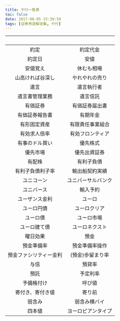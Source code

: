 ```yaml
---
title: や行一覧表
toc: false
date: 2017-06-05 15:39:59
tags: [证券用语解说集, や行]
---
```


| &nbsp; | &nbsp; |
| :-----: | :-----: |
| 約定 | 約定代金 |
| 約定日 | 安値 |
| 安値覚え | 休むも相場 |
| 山高ければ谷深し | やれやれの売り |
| 遺言 | 遺言執行者 |
| 遺言書管理業務 | 遺言信託 |
| 有価証券 | 有価証券届出書 |
| 有価証券報告書 | 有期年金 |
| 有形固定資産 | 有限責任事業組合 |
| 有効求人倍率 | 有効フロンティア |
| 有事のドル買い | 優先株式 |
| 優先市場 | 優先出資証券 |
| 有配株 | 有利子負債 |
| 有利子負債利子率 | 輸出船契約実績 |
| ユニコーン | ユニバーサルバンク |
| ユニバース | 輸入予約 |
| ユーザンス金利 | ユーロ |
| ユーロ円債 | ユーロクリア |
| ユーロ債 | ユーロ市場 |
| ユーロ建て債 | ユーロネクスト |
| 曜日効果 | 預金 |
| 預金準備率 | 預金準備率操作 |
| 預金ファシリティー金利 | (預金)歩留まり率 |
| 与信 | 預貸率 |
| 預託 | 予定利率 |
| 予備格付け | 呼び値 |
| 寄付き、寄付き値 | 寄り前 |
| 弱含み | 弱含み横バイ |
| 四本値 | ヨーロピアンタイプ |
